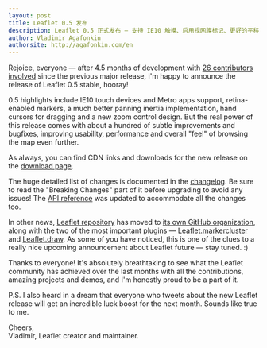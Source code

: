 ```yaml
---
layout: post
title: Leaflet 0.5 发布
description: Leaflet 0.5 正式发布 — 支持 IE10 触摸、启用视网膜标记、更好的平移惯性、新的缩放控制以及大约一百个其他改进和错误修复
author: Vladimir Agafonkin
authorsite: http://agafonkin.com/en
---
```


Rejoice, everyone &mdash; after 4.5 months of development with [26 contributors involved](https://github.com/Leaflet/Leaflet/graphs/contributors?from=2012-08-30&to=2013-01-17&type=c) since the previous major release, I'm happy to announce the release of Leaflet 0.5 stable, hooray!

0.5 highlights include IE10 touch devices and Metro apps support, retina-enabled markers, a much better panning inertia implementation, hand cursors for dragging and a new zoom control design. But the real power of this release comes with about a hundred of subtle improvements and bugfixes, improving usability, performance and overall "feel" of browsing the map even further.

As always, you can find CDN links and downloads for the new release on the [download page](../../../download.html).

The huge detailed list of changes is documented in the [changelog](https://github.com/Leaflet/Leaflet/blob/master/CHANGELOG.md). Be sure to read the "Breaking Changes" part of it before upgrading to avoid any issues! The [API reference](../../../reference.html) was updated to accommodate all the changes too.

In other news, [Leaflet repository](https://github.com/Leaflet/Leaflet) has moved to [its own GitHub organization](https://github.com/Leaflet), along with the two of the most important plugins &mdash; [Leaflet.markercluster](https://github.com/Leaflet/Leaflet.markercluster) and [Leaflet.draw](https://github.com/Leaflet/Leaflet.draw). As some of you have noticed, this is one of the clues to a really nice upcoming announcement about Leaflet future &mdash; stay tuned. :)

Thanks to everyone! It's absolutely breathtaking to see what the Leaflet community has achieved over the last months with all the contributions, amazing projects and demos, and I'm honestly proud to be a part of it.

P.S. I also heard in a dream that everyone who tweets about the new Leaflet release will get an incredible luck boost for the next month. Sounds like true to me.

Cheers,<br />
Vladimir, Leaflet creator and maintainer.
